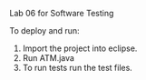Lab 06 for Software Testing

To deploy and run:

1. Import the project into eclipse.
2. Run ATM.java
3. To run tests run the test files.